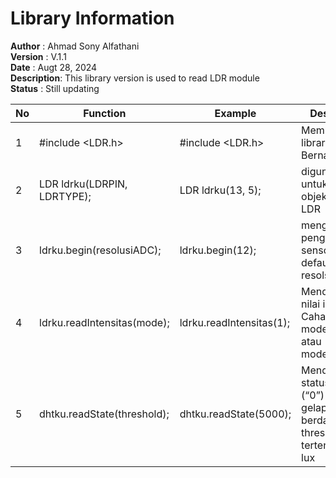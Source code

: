 # Library Information 
**Author**     : Ahmad Sony Alfathani  
**Version**    : V.1.1  
**Date**       : Augt 28, 2024  
**Description**: This library version is used to read LDR module  
**Status**     : Still updating  

| No | Function | Example | Description |Status |
|----|----------|-------------|--------| --------|
| 1  | #include <LDR.h> | #include <LDR.h> | Membuat library sendiri Bernama LDR.h | Oke |
| 2  | LDR ldrku(LDRPIN, LDRTYPE); | LDR ldrku(13, 5); | digunakan untuk membuat objek dari kelas LDR | Oke | 
| 3  | ldrku.begin(resolusiADC); | ldrku.begin(12); | menginisialisasi penggunaan sensor LDR default resolsusi 12 bit| oke | 
| 4  | ldrku.readIntensitas(mode); | ldrku.readIntensitas(1); | Mendapatkan nilai intensitas Cahaya mode=1 (luk) atau mode=2(KLux) | oke | 
| 5  | dhtku.readState(threshold); | dhtku.readState(5000); | Mendapatkan status terang (“0”) atau gelap (“1”), berdasarkan threshold tertentu dalam lux | oke | 
